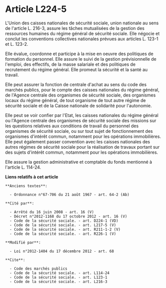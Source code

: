 # Article L224-5

L'Union des caisses nationales de sécurité sociale, union nationale au sens de l'article L. 216-3, assure les tâches
mutualisées de la gestion des ressources humaines du régime général de sécurité sociale. Elle négocie et conclut les
conventions collectives nationales prévues aux articles L. 123-1 et L. 123-2. 

Elle évalue, coordonne et participe à la mise en oeuvre des politiques de formation du personnel. Elle assure le suivi de la
gestion prévisionnelle de l'emploi, des effectifs, de la masse salariale et des politiques de recrutement du régime général.
Elle promeut la sécurité et la santé au travail. 

Elle peut assurer la fonction de centrale d'achat au sens du code des marchés publics, pour le compte des caisses nationales
du régime général, de l'Agence centrale des organismes de sécurité sociale, des organismes locaux du régime général, de tout
organisme de tout autre régime de sécurité sociale et de la Caisse nationale de solidarité pour l'autonomie. 

Elle peut se voir confier par l'Etat, les caisses nationales du régime général ou l'Agence centrale des organismes de
sécurité sociale des missions sur les questions relatives aux conditions de travail du personnel des organismes de sécurité
sociale, ou sur tout sujet de fonctionnement des organismes d'intérêt commun, notamment pour les opérations immobilières.
Elle peut également passer convention avec les caisses nationales des autres régimes de sécurité sociale pour la réalisation
de travaux portant sur des sujets d'intérêt commun, notamment pour les opérations immobilières. 

Elle assure la gestion administrative et comptable du fonds mentionné à l'article L. 114-24.

**Liens relatifs à cet article**

	**Anciens textes**:

	  - Ordonnance n°67-706 du 21 août 1967 - art. 64-2 (Ab)

	**Cité par**:

	  - Arrêté du 16 juin 2008 - art. 16 (V)
	  - Décret n°2012-1168 du 17 octobre 2012 - art. 16 (V)
	  - Code de la sécurité sociale. - art. D224-1 (VD)
	  - Code de la sécurité sociale. - art. L217-5 (V)
	  - Code de la sécurité sociale. - art. R211-1-2 (V)
	  - Code de la sécurité sociale. - art. R226-1 (V)

	**Modifié par**:

	  - Loi n°2012-1404 du 17 décembre 2012 - art. 68

	**Cite**:

	  - Code des marchés publics
	  - Code de la sécurité sociale. - art. L114-24
	  - Code de la sécurité sociale. - art. L123-1
	  - Code de la sécurité sociale. - art. L216-3

